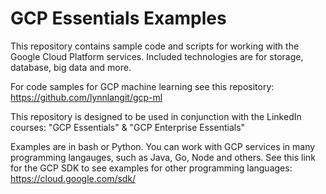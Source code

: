 # GCP Essentials Examples
This repository contains sample code and scripts for working with the Google Cloud Platform services. Included technologies are for storage, database, big data and more.  

For code samples for GCP machine learning see this repository: https://github.com/lynnlangit/gcp-ml

This repository is designed to be used in conjunction with the LinkedIn courses: "GCP Essentials" & "GCP Enterprise Essentials"

Examples are in bash or Python. You can work with GCP services in many programming langauges, such as Java, Go, Node and others.  See this link for the GCP SDK to see examples for other programming languages: https://cloud.google.com/sdk/
